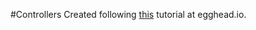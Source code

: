 #Controllers
Created following [this](https://egghead.io/lessons/angularjs-controllers) tutorial at egghead.io.
